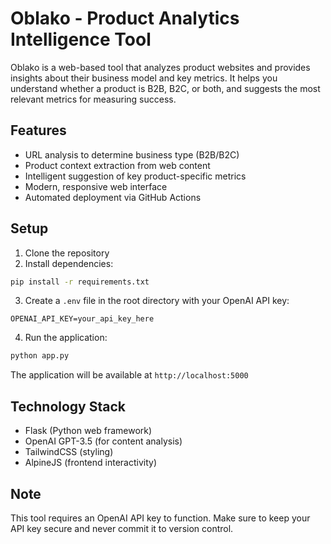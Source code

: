 # Oblako - Product Analytics Intelligence Tool

Oblako is a web-based tool that analyzes product websites and provides insights about their business model and key metrics. It helps you understand whether a product is B2B, B2C, or both, and suggests the most relevant metrics for measuring success.

## Features

- URL analysis to determine business type (B2B/B2C)
- Product context extraction from web content
- Intelligent suggestion of key product-specific metrics
- Modern, responsive web interface
- Automated deployment via GitHub Actions

## Setup

1. Clone the repository
2. Install dependencies:
```bash
pip install -r requirements.txt
```

3. Create a `.env` file in the root directory with your OpenAI API key:
```
OPENAI_API_KEY=your_api_key_here
```

4. Run the application:
```bash
python app.py
```

The application will be available at `http://localhost:5000`

## Technology Stack

- Flask (Python web framework)
- OpenAI GPT-3.5 (for content analysis)
- TailwindCSS (styling)
- AlpineJS (frontend interactivity)

## Note

This tool requires an OpenAI API key to function. Make sure to keep your API key secure and never commit it to version control.
